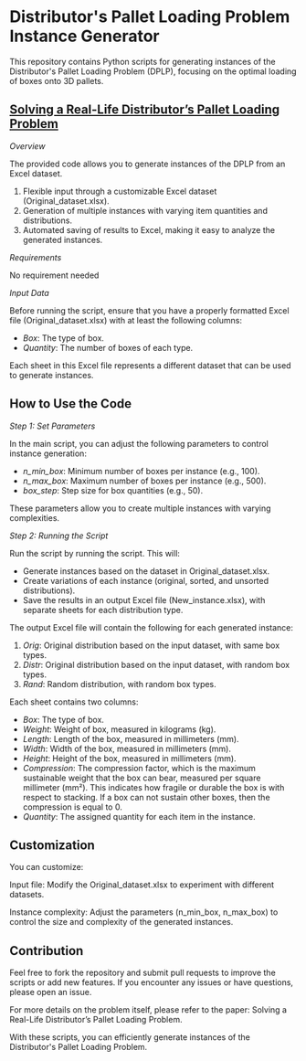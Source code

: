 # Distributor's Pallet Loading Problem Instance Generator
This repository contains Python scripts for generating instances of the Distributor's Pallet Loading Problem (DPLP), focusing on the optimal loading of boxes onto 3D pallets.
## [Solving a Real-Life Distributor’s Pallet Loading Problem](https://www.mdpi.com/2297-8747/26/3/53)
_Overview_

The provided code allows you to generate instances of the DPLP from an Excel dataset.
1) Flexible input through a customizable Excel dataset (Original_dataset.xlsx).
2) Generation of multiple instances with varying item quantities and distributions.
3) Automated saving of results to Excel, making it easy to analyze the generated instances.

_Requirements_

No requirement needed

_Input Data_

Before running the script, ensure that you have a properly formatted Excel file (Original_dataset.xlsx) with at least the following columns:

- _Box_: The type of box.
- _Quantity_: The number of boxes of each type.
  
Each sheet in this Excel file represents a different dataset that can be used to generate instances.

## How to Use the Code
_Step 1: Set Parameters_

In the main script, you can adjust the following parameters to control instance generation:
- _n_min_box_: Minimum number of boxes per instance (e.g., 100).
- _n_max_box_: Maximum number of boxes per instance (e.g., 500).
- _box_step_: Step size for box quantities (e.g., 50).
  
These parameters allow you to create multiple instances with varying complexities.

_Step 2: Running the Script_

Run the script by running the script. This will:

- Generate instances based on the dataset in Original_dataset.xlsx.
- Create variations of each instance (original, sorted, and unsorted distributions).
- Save the results in an output Excel file (New_instance.xlsx), with separate sheets for each distribution type.

The output Excel file will contain the following for each generated instance:

1) _Orig_: Original distribution based on the input dataset, with same box types.
2) _Distr_: Original distribution based on the input dataset, with random box types.
3) _Rand_: Random distribution, with random box types.

Each sheet contains two columns:
- _Box_: The type of box.
- _Weight_: Weight of box, measured in kilograms (kg).
- _Length_: Length of the box, measured in millimeters (mm).
- _Width_: Width of the box, measured in millimeters (mm).
- _Height_: Height of the box, measured in millimeters (mm).
- _Compression_: The compression factor, which is the maximum sustainable weight that the box can bear, measured per square millimeter (mm²). This indicates how fragile or durable the box is with respect to stacking. If a box can not sustain other boxes, then the compression is equal to 0.
- _Quantity_: The assigned quantity for each item in the instance.



## Customization
You can customize:

Input file: Modify the Original_dataset.xlsx to experiment with different datasets.

Instance complexity: Adjust the parameters (n_min_box, n_max_box) to control the size and complexity of the generated instances.

## Contribution
Feel free to fork the repository and submit pull requests to improve the scripts or add new features. If you encounter any issues or have questions, please open an issue.

For more details on the problem itself, please refer to the paper: Solving a Real-Life Distributor’s Pallet Loading Problem.

With these scripts, you can efficiently generate instances of the Distributor's Pallet Loading Problem.
